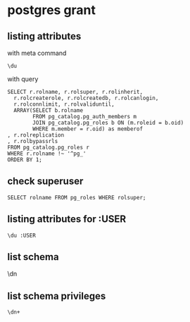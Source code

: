# postgres grant

## listing attributes

with meta command

```
\du
```

with query

```
SELECT r.rolname, r.rolsuper, r.rolinherit,
  r.rolcreaterole, r.rolcreatedb, r.rolcanlogin,
  r.rolconnlimit, r.rolvaliduntil,
  ARRAY(SELECT b.rolname
        FROM pg_catalog.pg_auth_members m
        JOIN pg_catalog.pg_roles b ON (m.roleid = b.oid)
        WHERE m.member = r.oid) as memberof
, r.rolreplication
, r.rolbypassrls
FROM pg_catalog.pg_roles r
WHERE r.rolname !~ '^pg_'
ORDER BY 1;

```

## check superuser

```
SELECT rolname FROM pg_roles WHERE rolsuper;
```

## listing attributes for :USER

```
\du :USER
```

## list schema 

\dn

## list schema privileges

```
\dn+
```

